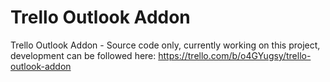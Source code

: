 Trello Outlook Addon
==================

Trello Outlook Addon - Source code only, currently working on this project, development can be followed here: https://trello.com/b/o4GYugsy/trello-outlook-addon
